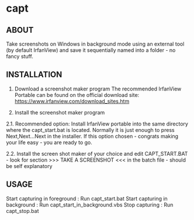 # capt

ABOUT
-------------------------------
Take screenshots on Windows in background mode using an external tool (by default IrfanView) and save it sequentially named into a folder - no fancy stuff.


INSTALLATION
-------------------------------
1. Download a screenshot maker program
The recommended IrfanView Portable can be found on the official download site: https://www.irfanview.com/download_sites.htm

2. Install the screenshot maker program

2.1. Recommended option: Install IrfanView portable into the same directory where the capt_start.bat is located. Normally it is just enough to press Next,Next...Next in the installer. If this option chosen - congrats making your life easy - you are ready to go.

2.2. Install the screen shot maker of your choice and edit CAPT_START.BAT - look for section >>> TAKE A SCREENSHOT <<< in the batch file - should be self explanatory

USAGE
-------------------------------
Start capturing in foreground	: Run capt_start.bat
Start capturing in background	: Run capt_start_in_background.vbs
Stop capturing			: Run capt_stop.bat
